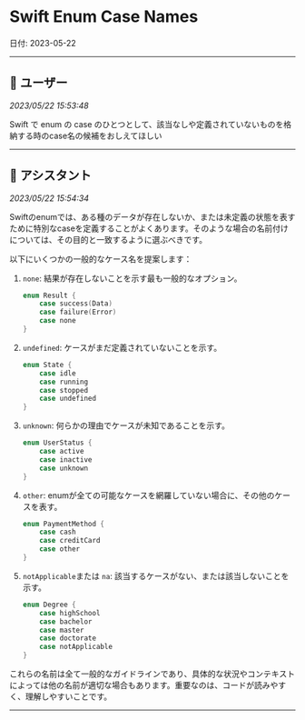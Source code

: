 # Swift Enum Case Names

日付: 2023-05-22

---

## 👤 ユーザー
*2023/05/22 15:53:48*

Swift で enum の case のひとつとして、該当なしや定義されていないものを格納する時のcase名の候補をおしえてほしい

---

## 🤖 アシスタント
*2023/05/22 15:54:34*

Swiftのenumでは、ある種のデータが存在しないか、または未定義の状態を表すために特別なcaseを定義することがよくあります。そのような場合の名前付けについては、その目的と一致するように選ぶべきです。

以下にいくつかの一般的なケース名を提案します：

1. `none`: 結果が存在しないことを示す最も一般的なオプション。

    ```swift
    enum Result {
        case success(Data)
        case failure(Error)
        case none
    }
    ```

2. `undefined`: ケースがまだ定義されていないことを示す。

    ```swift
    enum State {
        case idle
        case running
        case stopped
        case undefined
    }
    ```

3. `unknown`: 何らかの理由でケースが未知であることを示す。

    ```swift
    enum UserStatus {
        case active
        case inactive
        case unknown
    }
    ```

4. `other`: enumが全ての可能なケースを網羅していない場合に、その他のケースを表す。

    ```swift
    enum PaymentMethod {
        case cash
        case creditCard
        case other
    }
    ```

5. `notApplicable`または `na`: 該当するケースがない、または該当しないことを示す。

    ```swift
    enum Degree {
        case highSchool
        case bachelor
        case master
        case doctorate
        case notApplicable
    }
    ```

これらの名前は全て一般的なガイドラインであり、具体的な状況やコンテキストによっては他の名前が適切な場合もあります。重要なのは、コードが読みやすく、理解しやすいことです。

---
